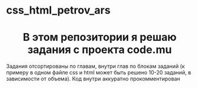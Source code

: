 ﻿# css_html_petrov_ars
<h1 align="center">В этом репозитории я решаю задания с проекта code.mu</h1>
<p align="left">Задания отсортированы по главам, внутри глав по блокам заданий (к примеру в одном файле css и html может быть решено 10-20 заданий, в зависимости от объема). Код внутри аккуратно прокомментирован</p>
